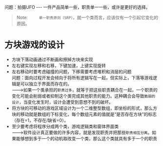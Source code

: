 问题：拍摄UFO --- 一件产品简单一些，职责单一一些，或许是更好的选择。  
>Note:
>$\quad\quad$`单一职责原则（SRP）`，就一个类而言，应该仅有一个引起它变化的原因。

# 方块游戏的设计
- 方块下落动画通过不断画和擦掉方块来实现
- 左右键实现左移和右移，下键加速，上键实现旋转
- 左右移动时要考虑碰撞的问题，下移需要考虑堆积和消层的问题  
问题：面向过程开发会倾向于将所有逻辑写在一起，但实际上，下落等游戏逻辑是可以独立于界面而存在的。  
--->如果一个类承担的`职责过多`，就等于把这些职责耦合在一起，一个职责的变化可能会削弱或者抑制这个类完成其他职责的能力。这种耦合会导致`脆弱的设计`，当变化发生时，设计会遭受到意想不到的破坏。  
- 将方块的可移动的游戏区域设计为一个二维整型数组，即坐标的形式，那么方块的移动就是数组的下标变化，每个数组元素的值就是“是否存在方块”的标志（存在=1，不存在/缺省=0）。
- 至少要考虑将程序分成两个类，游戏逻辑类和窗体界面类  
--->软件设计真正要做的许多内容，就是发现职责并把那些`职责相互分离`。如果能够想到多于一个的动机取改变一个类，那么这个类就具有多于一个的职责